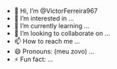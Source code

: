 - 👋 Hi, I’m @VictorFerreira967
- 👀 I’m interested in ...
- 🌱 I’m currently learning ...
- 💞️ I’m looking to collaborate on ...
- 📫 How to reach me ...
- 😄 Pronouns: (meu zovo) ...
- ⚡ Fun fact: ...

<!---
VictorFerreira967/VictorFerreira967 is a ✨ special ✨ repository because its `README.md` (this file) appears on your GitHub profile.
You can click the Preview link to take a look at your changes.
--->
